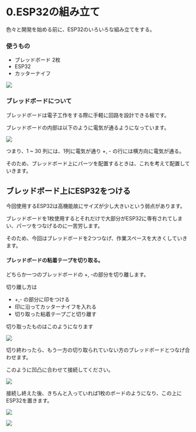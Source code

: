# 0.ESP32の組み立て

色々と開発を始める前に、ESP32のいろいろな組み立てをする。

### 使うもの
- ブレッドボード 2枚
- ESP32
- カッターナイフ

![](./pic/1.hello/Bread.jpg)

### ブレッドボードについて

ブレッドボードは電子工作をする際に手軽に回路を設計できる板です。

ブレッドボードの内部は以下のように電気が通るようになっています。

![](./pic/1.hello/baord.gif)

つまり、1 ~ 30 列には、1列に電気が通り +, - の行には横方向に電気が通る。

そのため、ブレッドボード上にパーツを配置するときは、これを考えて配置していきます。

## ブレッドボード上にESP32をつける

今回使用するESP32は高機能故にサイズが少し大きいという弱点があります。

ブレッドボードを1枚使用するとそれだけで大部分がESP32に専有されてしまい、パーツをつなげるのに一苦労します。

そのため、今回はブレッドボードを2つつなげ、作業スペースを大きくしていきます。

#### ブレッドボードの粘着テープを切り取る。

どちらか一つのブレッドボードの +, -の部分を切り離します。

切り離し方は

- +,- の部分に印をつける
- 印に沿ってカッターナイフを入れる
- 切り取った粘着テープごと切り離す

切り取ったものはこのようになります

![](./pic/1.hello/split.jpg)

切り終わったら、もう一方の切り取られていない方のブレッドボードとつなげ合わせます。

このように凹凸に合わせて接続してください。

![](./pic/1.hello/bunp.jpg)

接続し終えた後、きちんと入っていれば1枚のボードのようになり、この上にESP32を置きます。

![](./pic/1.hello/one.jpg)

![](./pic/1.hello/connect.jpg)